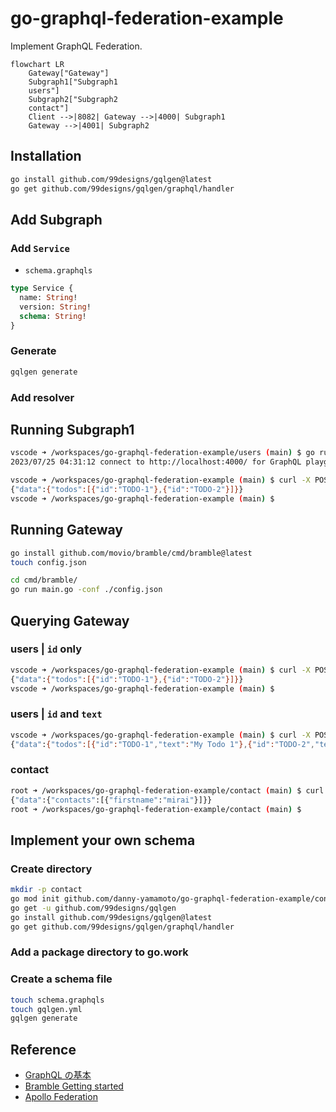 # go-graphql-federation-example
Implement GraphQL Federation.

```mermaid
flowchart LR
    Gateway["Gateway"]
    Subgraph1["Subgraph1
    users"]
    Subgraph2["Subgraph2
    contact"]
    Client -->|8082| Gateway -->|4000| Subgraph1
    Gateway -->|4001| Subgraph2
```

## Installation
```bash
go install github.com/99designs/gqlgen@latest
go get github.com/99designs/gqlgen/graphql/handler
```

## Add Subgraph
### Add `Service`
- `schema.graphqls`
```graphql
type Service {
  name: String!
  version: String!
  schema: String!
}
```

### Generate
```bash
gqlgen generate
```

### Add resolver

## Running Subgraph1
```bash
vscode ➜ /workspaces/go-graphql-federation-example/users (main) $ go run server.go 
2023/07/25 04:31:12 connect to http://localhost:4000/ for GraphQL playground
```

```bash
vscode ➜ /workspaces/go-graphql-federation-example (main) $ curl -X POST -H "Content-Type: Application/json" -d '{"query":"{ todos { id } }"}' http://localhost:4000/query
{"data":{"todos":[{"id":"TODO-1"},{"id":"TODO-2"}]}}
vscode ➜ /workspaces/go-graphql-federation-example (main) $ 
```

## Running Gateway
```bash
go install github.com/movio/bramble/cmd/bramble@latest
touch config.json
```

```bash
cd cmd/bramble/
go run main.go -conf ./config.json 
```

## Querying Gateway
### users | `id` only
```bash
vscode ➜ /workspaces/go-graphql-federation-example (main) $ curl -X POST -H "Content-Type: Application/json" -d '{"query":"{ todos { id } }"}' http://localhost:8082/query
{"data":{"todos":[{"id":"TODO-1"},{"id":"TODO-2"}]}}
vscode ➜ /workspaces/go-graphql-federation-example (main) $ 
```

### users | `id` and `text`
```bash
vscode ➜ /workspaces/go-graphql-federation-example (main) $ curl -X POST -H "Content-Type: Application/json" -d '{"query":"{ todos { id text } }"}' http://localhost:8082/query
{"data":{"todos":[{"id":"TODO-1","text":"My Todo 1"},{"id":"TODO-2","text":"My Todo 2"}]}}vscode ➜ /workspaces/go-graphql-federation-example (main) $
```

### contact 
```bash
root ➜ /workspaces/go-graphql-federation-example/contact (main) $ curl -X POST -H "Content-Type: Application/json" -d '{"query":"{ contacts { firstname } }"}' http://localhost:8082/query
{"data":{"contacts":[{"firstname":"mirai"}]}}
root ➜ /workspaces/go-graphql-federation-example/contact (main) $ 
```

## Implement your own schema
### Create directory
```bash
mkdir -p contact
go mod init github.com/danny-yamamoto/go-graphql-federation-example/contact
go get -u github.com/99designs/gqlgen
go install github.com/99designs/gqlgen@latest
go get github.com/99designs/gqlgen/graphql/handler
```
### Add a package directory to go.work
### Create a schema file
```bash
touch schema.graphqls
touch gqlgen.yml
gqlgen generate
```

## Reference
- [GraphQL の基本](https://learn.microsoft.com/ja-jp/azure/developer/javascript/how-to/with-web-app/graphql/static-web-app-graphql/graphql-basics)
- [Bramble Getting started](https://movio.github.io/bramble/#/getting-started?id=querying-bramble)
- [Apollo Federation](https://gqlgen.com/recipes/federation/)
